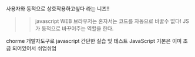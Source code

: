사용자와 동적으로 상호작용하고싶다 라는 니즈!! 
>> javascript
WEB 브라우저는 혼자서는 코드를 자동으로 바꿀수 없다!
JS 가 동적으로 바꾸어주는 역할을 한다. 

<!-- 

기본 html 태그틀 복사용

<!DOCTYPE html>
<html>
    <head>
        <meta charset="utf-8">
        <title></title>
    </head>
    <body>

    </body>
</html>

-->

chorme 개발자도구로 javascript 간단한 실습 및 테스트
JavaScript 기본은 이미 조금 되어있어서 쉬엄쉬엄